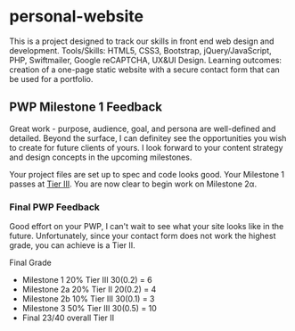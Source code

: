 # personal-website 
This is a project designed to track our skills in front end web design and development. 
Tools/Skills: HTML5, CSS3, Bootstrap, jQuery/JavaScript, PHP, Swiftmailer, Google reCAPTCHA, UX&UI Design. 
Learning outcomes: creation of a one-page static website with a secure contact form that can be used for a portfolio. 


## PWP Milestone 1 Feedback
Great work - purpose, audience, goal, and persona are well-defined and detailed. Beyond the surface, I can definitey see the opportunities you wish to create for future clients of yours. I look forward to your content strategy and design concepts in the upcoming milestones.

Your project files are set up to spec and code looks good. Your Milestone 1 passes at <a href="https://bootcamp-coders.cnm.edu/projects/personal/rubric/">Tier III</a>. You are now clear to begin work on Milestone 2α.

### Final PWP Feedback
Good effort on your PWP, I can't wait to see what your site looks like in the future. Unfortunately, since your contact form does not work the highest grade, you can achieve is a Tier II.

Final Grade
* Milestone 1 20% Tier III 30(0.2) = 6 
* Milestone 2a 20% Tier II 20(0.2) = 4 
* Milestone 2b 10% Tier III 30(0.1) = 3 
* Milestone 3 50% Tier III 30(0.5) = 10
* Final 23/40 overall Tier II
